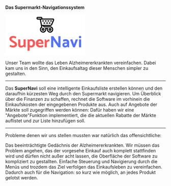 **Das Supermarkt-Navigationssystem**

![SuperNavi Logo](/src/src/assets/SuperNavi.png "SuperNAvi")



Unser Team wollte das Leben Alzheimererkrankten vereinfachen. Dabei kam uns
in den Sinn, den Einkaufsaltag dieser Menschen simpler zu gestalten.

----

Das **SuperNavi** soll eine intelligente Einkaufsliste erstellen können und 
den daraufhin kürzesten Weg durch den Supermarkt navigieren. 
Um Überblick über die Finanzen zu schaffen, rechnet die Software im vorhinein
die Einkaufskosten der eingegebenen Produkte aus. Auch auf Angebote der Märkte
soll zugegriffen werden können: Dafür haben wir eine "Angebote"Funktion 
implementiert, die die aktuellen Rabatte der Märkte auflistet und zur Liste
hinzufügen soll.

---

Probleme denen wir uns stellen mussten war natürlich das offensichtliche:

Das beeinträchtigte Gedächnis der Alzheimererkrankten. Wir müssen das Problem
angehen, das der vorgesehe Einkauf auch komplett stattfinden wird und dürfen 
nicht außer acht lassen, die Oberfläche der Software zu kompliziert zu gestallten.
Einfache Steuerung und Navigierung durch die Menüs und trozdem das Ziel verfolgen
das Einkaufsleben zu vereinfachen.
Dadurch auch für die Navigation: so kurz wie möglich, an jedes Produkt gelotst werden.
